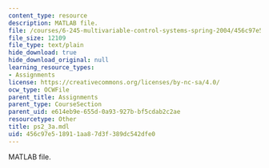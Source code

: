 ```yaml
---
content_type: resource
description: MATLAB file.
file: /courses/6-245-multivariable-control-systems-spring-2004/456c97e518911aa87d3f389dc542dfe0_ps2_3a.mdl
file_size: 12109
file_type: text/plain
hide_download: true
hide_download_original: null
learning_resource_types:
- Assignments
license: https://creativecommons.org/licenses/by-nc-sa/4.0/
ocw_type: OCWFile
parent_title: Assignments
parent_type: CourseSection
parent_uid: e614eb9e-655d-0a93-927b-bf5cdab2c2ae
resourcetype: Other
title: ps2_3a.mdl
uid: 456c97e5-1891-1aa8-7d3f-389dc542dfe0
---
```

MATLAB file.